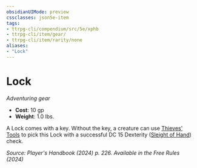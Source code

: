 ```yaml
---
obsidianUIMode: preview
cssclasses: json5e-item
tags:
- ttrpg-cli/compendium/src/5e/xphb
- ttrpg-cli/item/gear/
- ttrpg-cli/item/rarity/none
aliases: 
- "Lock"
---
```

# Lock
*Adventuring gear*  


- **Cost**: 10 gp
- **Weight**: 1.0 lbs.

A Lock comes with a key. Without the key, a creature can use [Thieves' Tools](Misc%20Files/CLI/compendium/items/thieves-tools-xphb.md) to pick this Lock with a successful DC 15 Dexterity ([Sleight of Hand](Misc%20Files/CLI/rules/skills.md#Sleight%20of%20Hand)) check.

*Source: Player's Handbook (2024) p. 226. Available in the Free Rules (2024)*